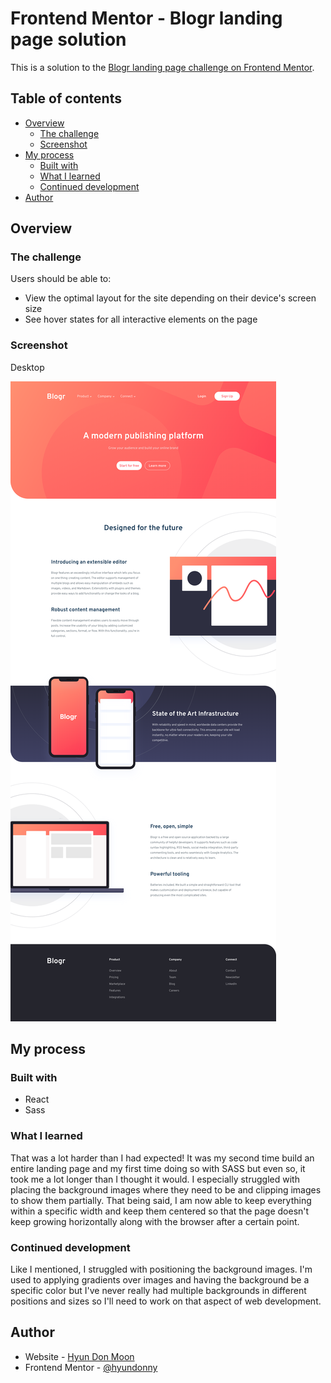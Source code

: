 # Frontend Mentor - Blogr landing page solution

This is a solution to the [Blogr landing page challenge on Frontend Mentor](https://www.frontendmentor.io/challenges/blogr-landing-page-EX2RLAApP).

## Table of contents

- [Overview](#overview)
  - [The challenge](#the-challenge)
  - [Screenshot](#screenshot)
- [My process](#my-process)
  - [Built with](#built-with)
  - [What I learned](#what-i-learned)
  - [Continued development](#continued-development)
- [Author](#author)

## Overview

### The challenge

Users should be able to:

- View the optimal layout for the site depending on their device's screen size
- See hover states for all interactive elements on the page

### Screenshot

Desktop

![](./src/screenshots/desktop.png)

## My process

### Built with

- React
- Sass

### What I learned

That was a lot harder than I had expected! It was my second time build an entire landing page and my first time doing so with SASS but even so, it took me a lot longer than I thought it would. I especially struggled with placing the background images where they need to be and clipping images to show them partially. That being said, I am now able to keep everything within a specific width and keep them centered so that the page doesn't keep growing horizontally along with the browser after a certain point.

### Continued development

Like I mentioned, I struggled with positioning the background images. I'm used to applying gradients over images and having the background be a specific color but I've never really had multiple backgrounds in different positions and sizes so I'll need to work on that aspect of web development.

## Author

- Website - [Hyun Don Moon](https://velog.io/@hyundonny)
- Frontend Mentor - [@hyundonny](https://www.frontendmentor.io/profile/hyundonny)
